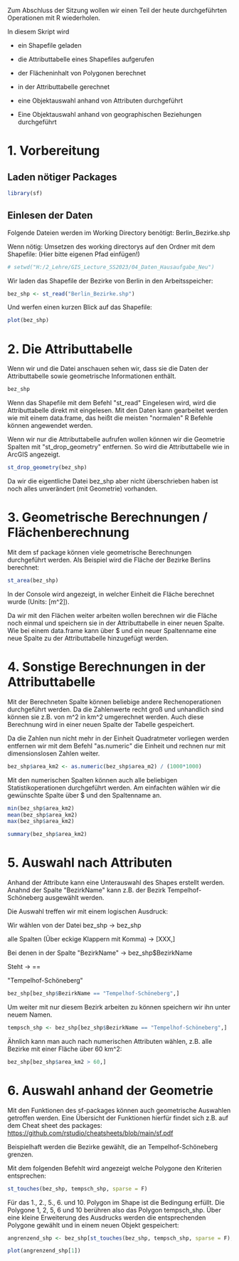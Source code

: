 Zum Abschluss der Sitzung wollen wir einen Teil der heute durchgeführten Operationen mit R wiederholen.

In diesem Skript wird
- ein Shapefile geladen

- die Attributtabelle eines Shapefiles aufgerufen

- der Flächeninhalt von Polygonen berechnet

- in der Attributtabelle gerechnet

- eine Objektauswahl anhand von Attributen durchgeführt

- Eine Objektauswahl anhand von geographischen Beziehungen durchgeführt


# 1. Vorbereitung
## Laden nötiger Packages
```r
library(sf)

```

## Einlesen der Daten
Folgende Dateien werden im Working Directory benötigt:
Berlin_Bezirke.shp

Wenn nötig: Umsetzen des working directorys auf den Ordner mit dem Shapefile:
(Hier bitte eigenen Pfad einfügen!)

```r
# setwd("H:/2_Lehre/GIS_Lecture_SS2023/04_Daten_Hausaufgabe_Neu")
```

Wir laden das Shapefile der Bezirke von Berlin in den Arbeitsspeicher:
```r
bez_shp <- st_read("Berlin_Bezirke.shp")
```

Und werfen einen kurzen Blick auf das Shapefile:

```r
plot(bez_shp)
```

# 2. Die Attributtabelle

Wenn wir und die Datei anschauen sehen wir, dass sie die Daten der Attributtabelle sowie geometrische Informationen enthält.

```r
bez_shp
```

Wenn das Shapefile mit dem Befehl "st_read" Eingelesen wird, wird die Attributtabelle direkt mit eingelesen.
Mit den Daten kann gearbeitet werden wie mit einem data.frame, das heißt die meisten "normalen" R Befehle können angewendet werden.

Wenn wir nur die Attributtabelle aufrufen wollen können wir die Geometrie Spalten mit "st_drop_geometry" entfernen. So wird die Attributtabelle wie in ArcGIS angezeigt.


```r
st_drop_geometry(bez_shp)
```

Da wir die eigentliche Datei bez_shp aber nicht überschrieben haben ist noch alles unverändert (mit Geometrie) vorhanden.

# 3. Geometrische Berechnungen / Flächenberechnung

Mit dem sf package können viele geometrische Berechnungen durchgeführt werden.
Als Beispiel wird die Fläche der Bezirke Berlins berechnet:

```r
st_area(bez_shp)
```

In der Console wird angezeigt, in welcher Einheit die Fläche berechnet wurde (Units: [m^2]).

Da wir mit den Flächen weiter arbeiten wollen berechnen wir die Fläche noch einmal und speichern sie in der Attributtabelle in einer neuen Spalte. 
Wie bei einem data.frame kann über $ und ein neuer Spaltenname eine neue Spalte zu der Attributtabelle hinzugefügt werden.

# 4. Sonstige Berechnungen in der Attributtabelle

Mit der Berechneten Spalte können beliebige andere Rechenoperationen durchgeführt werden.
Da die Zahlenwerte recht groß und unhandlich sind können sie z.B. von m^2 in km^2 umgerechnet werden. Auch diese Berechnung wird in einer neuen Spalte der Tabelle gespeichert.

Da die Zahlen nun nicht mehr in der Einheit Quadratmeter vorliegen werden entfernen wir mit dem Befehl "as.numeric" die Einheit und rechnen nur mit dimensionslosen Zahlen weiter. 

```r
bez_shp$area_km2 <- as.numeric(bez_shp$area_m2) / (1000*1000)
```

Mit den numerischen Spalten können auch alle beliebigen Statistikoperationen durchgeführt werden.
Am einfachten wählen wir die gewünschte Spalte über $ und den Spaltenname an.

```r
min(bez_shp$area_km2)
mean(bez_shp$area_km2)
max(bez_shp$area_km2)

summary(bez_shp$area_km2)
```

# 5. Auswahl nach Attributen

Anhand der Attribute kann eine Unterauswahl des Shapes erstellt werden.
Anahnd der Spalte "BezirkName" kann z.B. der Bezirk Tempelhof-Schöneberg ausgewählt werden.

Die Auswahl treffen wir mit einem logischen Ausdruck:

Wir wählen von der Datei bez_shp -> bez_shp

alle Spalten (Über eckige Klappern mit Komma) -> [XXX,]

Bei denen in der Spalte "BezirkName" -> bez_shp$BezirkName

Steht -> ==

"Tempelhof-Schöneberg"

```r
bez_shp[bez_shp$BezirkName == "Tempelhof-Schöneberg",]
```

Um weiter mit nur diesem Bezirk arbeiten zu können speichern wir ihn unter neuem Namen.

```r
tempsch_shp <- bez_shp[bez_shp$BezirkName == "Tempelhof-Schöneberg",]
```

Ähnlich kann man auch nach numerischen Attributen wählen, z.B. alle Bezirke mit einer Fläche über 60 km^2:

```r
bez_shp[bez_shp$area_km2 > 60,]
```

# 6. Auswahl anhand der Geometrie

Mit den Funktionen des sf-packages können auch geometrische Auswahlen getroffen werden.
Eine Übersicht der Funktionen hierfür findet sich z.B. auf dem Cheat sheet des packages:
https://github.com/rstudio/cheatsheets/blob/main/sf.pdf

Beispielhaft werden die Bezirke gewählt, die an Tempelhof-Schöneberg grenzen.

Mit dem folgenden Befehlt wird angezeigt welche Polygone den Kriterien entsprechen:

```r
st_touches(bez_shp, tempsch_shp, sparse = F)
```

Für das 1., 2., 5., 6. und 10. Polygon im Shape ist die Bedingung erfüllt.
Die Polygone 1, 2, 5, 6 und 10 berühren also das Polygon tempsch_shp.
Über eine kleine Erweiterung des Ausdrucks werden die entsprechenden Polygone gewählt und in einem neuen Objekt gespeichert:

```r
angrenzend_shp <- bez_shp[st_touches(bez_shp, tempsch_shp, sparse = F),]

plot(angrenzend_shp[1])
```
